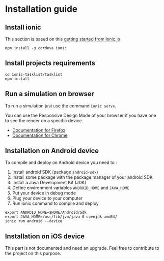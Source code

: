 # Installation guide

## Install ionic
This section is based on this [getting started from Ionic.io](http://ionicframework.com/getting-started/)

```
npm install -g cordova ionic
```

## Install projects requirements
```
cd ionic-tasklist/tasklist
npm install
```

## Run a simulation on browser

To run a simulation just use the command `ionic serve`.

You can use the Responsive Design Mode of your browser if you have one to see the render on a specific device.

* [Documentation for Firefox](https://developer.mozilla.org/en-US/docs/Tools/Responsive_Design_Mode)
* [Documentation for Chrome](https://developers.google.com/web/tools/chrome-devtools/device-mode/)

## Installation on Android device

To compile and deploy on Android device you need to :

1. Install android SDK (package `android-sdk`)
2. Install some package with the package manager of your android SDK
3. Install a Java Development Kit (JDK)
4. Define environment variables `ANDROID_HOME` and `JAVA_HOME`
5. Put your device in debug mode
6. Plug your device to your computer
7. Run ionic command to compile and deploy

```
export ANDROID_HOME=$HOME/Android/Sdk
export JAVA_HOME=/usr/lib/jvm/java-8-openjdk-amd64/
ionic run android --device
```

## Installation on iOS device

This part is not documented and need an upgrade.
Feel free to contribute to the project on this purpose.
